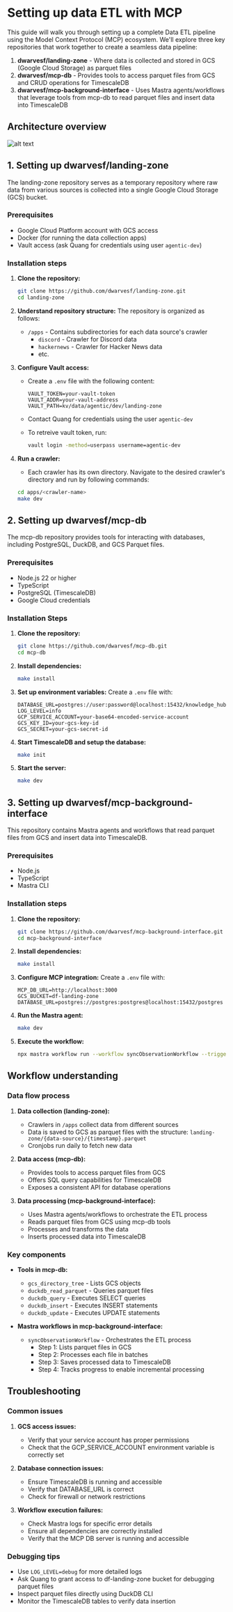 # Setting up data ETL with MCP

This guide will walk you through setting up a complete Data ETL pipeline using the Model Context Protocol (MCP) ecosystem. We'll explore three key repositories that work together to create a seamless data pipeline:

1. **dwarvesf/landing-zone** - Where data is collected and stored in GCS (Google Cloud Storage) as parquet files
2. **dwarvesf/mcp-db** - Provides tools to access parquet files from GCS and CRUD operations for TimescaleDB
3. **dwarvesf/mcp-background-interface** - Uses Mastra agents/workflows that leverage tools from mcp-db to read parquet files and insert data into TimescaleDB

## Architecture overview

![alt text](assets/etl.png)

## 1. Setting up dwarvesf/landing-zone

The landing-zone repository serves as a temporary repository where raw data from various sources is collected into a single Google Cloud Storage (GCS) bucket.

### Prerequisites

- Google Cloud Platform account with GCS access
- Docker (for running the data collection apps)
- Vault access (ask Quang for credentials using user `agentic-dev`)

### Installation steps

1. **Clone the repository:**

   ```bash
   git clone https://github.com/dwarvesf/landing-zone.git
   cd landing-zone
   ```

2. **Understand repository structure:**
   The repository is organized as follows:
   - `/apps` - Contains subdirectories for each data source's crawler
     - `discord` - Crawler for Discord data
     - `hackernews` - Crawler for Hacker News data
     - etc.

3. **Configure Vault access:**
   - Create a `.env` file with the following content:

     ```
     VAULT_TOKEN=your-vault-token
     VAULT_ADDR=your-vault-address
     VAULT_PATH=kv/data/agentic/dev/landing-zone
     ```

   - Contact Quang for credentials using the user `agentic-dev`
   - To retreive vault token, run:

     ```bash
     vault login -method=userpass username=agentic-dev
     ```

4. **Run a crawler:**
   - Each crawler has its own directory. Navigate to the desired crawler's directory and run by following commands:

   ```bash
   cd apps/<crawler-name>
   make dev
   ```

## 2. Setting up dwarvesf/mcp-db

The mcp-db repository provides tools for interacting with databases, including PostgreSQL, DuckDB, and GCS Parquet files.

### Prerequisites

- Node.js 22 or higher
- TypeScript
- PostgreSQL (TimescaleDB)
- Google Cloud credentials

### Installation Steps

1. **Clone the repository:**

   ```bash
   git clone https://github.com/dwarvesf/mcp-db.git
   cd mcp-db
   ```

2. **Install dependencies:**

   ```bash
   make install
   ```

3. **Set up environment variables:**
   Create a `.env` file with:

   ```
   DATABASE_URL=postgres://user:password@localhost:15432/knowledge_hub
   LOG_LEVEL=info
   GCP_SERVICE_ACCOUNT=your-base64-encoded-service-account
   GCS_KEY_ID=your-gcs-key-id
   GCS_SECRET=your-gcs-secret-id
   ```

4. **Start TimescaleDB and setup the database:**

   ```bash
   make init
   ```

5. **Start the server:**

   ```bash
   make dev
   ```

## 3. Setting up dwarvesf/mcp-background-interface

This repository contains Mastra agents and workflows that read parquet files from GCS and insert data into TimescaleDB.

### Prerequisites

- Node.js
- TypeScript
- Mastra CLI

### Installation steps

1. **Clone the repository:**

   ```bash
   git clone https://github.com/dwarvesf/mcp-background-interface.git
   cd mcp-background-interface
   ```

2. **Install dependencies:**

   ```bash
   make install
   ```

3. **Configure MCP integration:**
   Create a `.env` file with:

   ```
   MCP_DB_URL=http://localhost:3000
   GCS_BUCKET=df-landing-zone
   DATABASE_URL=postgres://postgres:postgres@localhost:15432/postgres
   ```

4. **Run the Mastra agent:**

   ```bash
   make dev
   ```

5. **Execute the workflow:**

   ```bash
   npx mastra workflow run --workflow syncObservationWorkflow --trigger '{"topic":"hackernews"}'
   ```

## Workflow understanding

### Data flow process

1. **Data collection (landing-zone):**
   - Crawlers in `/apps` collect data from different sources
   - Data is saved to GCS as parquet files with the structure: `landing-zone/{data-source}/{timestamp}.parquet`
   - Cronjobs run daily to fetch new data

2. **Data access (mcp-db):**
   - Provides tools to access parquet files from GCS
   - Offers SQL query capabilities for TimescaleDB
   - Exposes a consistent API for database operations

3. **Data processing (mcp-background-interface):**
   - Uses Mastra agents/workflows to orchestrate the ETL process
   - Reads parquet files from GCS using mcp-db tools
   - Processes and transforms the data
   - Inserts processed data into TimescaleDB

### Key components

- **Tools in mcp-db:**
  - `gcs_directory_tree` - Lists GCS objects
  - `duckdb_read_parquet` - Queries parquet files
  - `duckdb_query` - Executes SELECT queries
  - `duckdb_insert` - Executes INSERT statements
  - `duckdb_update` - Executes UPDATE statements

- **Mastra workflows in mcp-background-interface:**
  - `syncObservationWorkflow` - Orchestrates the ETL process
    - Step 1: Lists parquet files in GCS
    - Step 2: Processes each file in batches
    - Step 3: Saves processed data to TimescaleDB
    - Step 4: Tracks progress to enable incremental processing

## Troubleshooting

### Common issues

1. **GCS access issues:**
   - Verify that your service account has proper permissions
   - Check that the GCP_SERVICE_ACCOUNT environment variable is correctly set

2. **Database connection issues:**
   - Ensure TimescaleDB is running and accessible
   - Verify that DATABASE_URL is correct
   - Check for firewall or network restrictions

3. **Workflow execution failures:**
   - Check Mastra logs for specific error details
   - Ensure all dependencies are correctly installed
   - Verify that the MCP DB server is running and accessible

### Debugging tips

- Use `LOG_LEVEL=debug` for more detailed logs
- Ask Quang to grant access to df-landing-zone bucket for debugging parquet files
- Inspect parquet files directly using DuckDB CLI
- Monitor the TimescaleDB tables to verify data insertion
